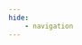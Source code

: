 ```yaml
---
hide:
    - navigation
---
```


<object data="../artifacts/Arbuzova_CV_2023_April.pdf" type="application/pdf" height= "500" width="100%">
</object>